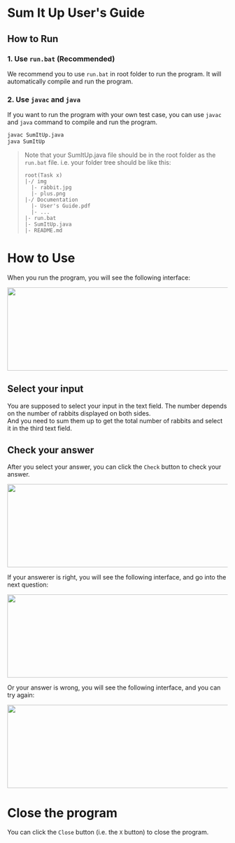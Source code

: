 # Sum It Up User's Guide

## How to Run
### 1. Use `run.bat` (Recommended)
We recommend you to use `run.bat` in root folder to run the program. It will automatically compile and run the program.

### 2. Use `javac` and `java`
If you want to run the program with your own test case, you can use `javac` and `java` command to compile and run the program.
    
```bat
javac SumItUp.java
java SumItUp
```

> Note that your SumItUp.java file should be in the root folder as the `run.bat` file.
> i.e. your folder tree should be like this:
> ```
> root(Task x)
> |-/ img
>   |- rabbit.jpg
>   |- plus.png
> |-/ Documentation
>   |- User's Guide.pdf
>   |- ...
> |- run.bat
> |- SumItUp.java
> |- README.md
> ```

# How to Use
When you run the program, you will see the following interface:

<div align=center>
<img src="https://dsm04pap003files.storage.live.com/y4m9lZ0TgYyZIfc8g7-c07sAViQXbPxDDqv7ZPWi1wG8ablJi__M82EpozW1g3R2VurEKbID2cSb0DniIYOJiVonZdydXkarD588xGkO_ayq3Hn8IN-ijy8QhjrJ2fIhrsOptuoWt4SvRRDSTSlloZI2UM517RZTsKDUw5qLeDdaOCHI2Fw_EEAfIYxBE8SpWr9?width=570&height=530&cropmode=none" width="570" height="190" />
</div>

## Select your input
You are supposed to select your input in the text field. The number depends on the number of rabbits displayed on both sides.  
And you need to sum them up to get the total number of rabbits and select it in the third text field.

## Check your answer
After you select your answer, you can click the `Check` button to check your answer.  

<div align=center>
<img src="https://dsm04pap003files.storage.live.com/y4m5csxyIM2--Ax9JAJeugD5VBQkucj03_rWiQ4jYDSYDoUj81-mHcyMtGu3hwGBAEuRENqwihKFRFr9TIK8TmXPdX3K4jE5qHEHV5oFxMjbkBh3NxZZd2Y7UxCE7OaPhGjzS1xeBrEvKpIk6XIAELANULv46VfQELPE5Zzjvd6jHBzp4VRclFPFllqVIZWmJ14?width=570&height=530&cropmode=none" width="570" height="190" />
</div>

If your answerer is right, you will see the following interface, and go into the next question:

<div align=center>
<img src="https://dsm04pap003files.storage.live.com/y4m28_N-gsYXTxHZDWh92FcsGk6nXu4qYmzWvC1EAv8ucuBSg8ntJWDefughheNuypbTKf10tI472L9vO4P_abgwSwwl7alEBF5uO3dz8VWIPbdNujPBArNISjsfpYvqqT8La5kR9JgDEYPkZbKo29zekdoueum4olcck6YFveWjlpMk6SrEJfBEXnSHlqYQlyR?width=570&height=530&cropmode=none" width="570" height="190" />
</div>

Or your answer is wrong, you will see the following interface, and you can try again:

<div align=center>
<img src="https://dsm04pap003files.storage.live.com/y4mJHcxunYQDj3HiB4NO-AG6IU20cO7GxCQkwZuv4byAWjMOrKQ4DqPx8j8IuHdB--E3zrbGiIGqbK1l65EPnrbZDi02iTLClJQ4goDtWDa7-iQX5yZQF3aLG_Atow1FbL5cXcaumQ_jTsxmWr_j8U3en3wyadQEIp2SEvENeq_3Qt7z5KfmG-r1N9fHD4IuYFi?width=570&height=530&cropmode=none" width="570" height="190" />
</div>

# Close the program
You can click the `Close` button (i.e. the `X` button) to close the program.

